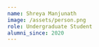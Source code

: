 ```yaml
---
name: Shreya Manjunath
image: /assets/person.png
role: Undergraduate Student
alumni_since: 2020
---
```

